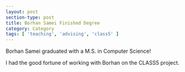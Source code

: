 ```yaml
---
layout: post
section-type: post
title: Borhan Samei Finished Degree
category: Category
tags: [ 'teaching', 'advising', 'class5' ]
---
```

Borhan Samei graduated with a M.S. in Computer Science!

I had the good fortune of working with Borhan on the CLASS5 project.
